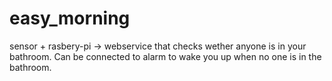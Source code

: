 # easy_morning
sensor + rasbery-pi -> webservice that checks wether anyone is in your bathroom. Can be connected to alarm to wake you up when no one is in the bathroom.
